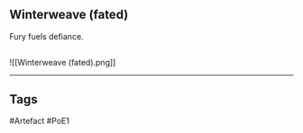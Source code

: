 ## Winterweave (fated)
Fury fuels defiance.
##
![[Winterweave (fated).png]]

---
## Tags
#Artefact
#PoE1
